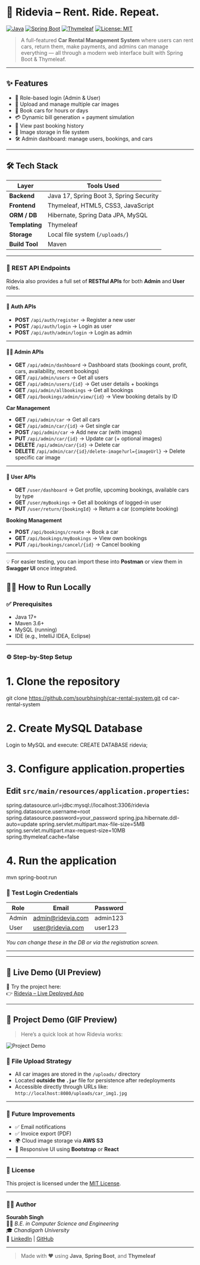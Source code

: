 # 🚗 Ridevia – Rent. Ride. Repeat.

[![Java](https://img.shields.io/badge/Java-17-blue.svg)](https://www.oracle.com/java/)
[![Spring Boot](https://img.shields.io/badge/Spring--Boot-3.x-brightgreen.svg)](https://spring.io/projects/spring-boot)
[![Thymeleaf](https://img.shields.io/badge/Thymeleaf-3.1-blue.svg)](https://www.thymeleaf.org/)
[![License: MIT](https://img.shields.io/badge/License-MIT-yellow.svg)](LICENSE)

> A full-featured **Car Rental Management System** where users can rent cars, return them, make payments, and admins can manage everything — all through a modern web interface built with Spring Boot & Thymeleaf.

---

## ✨ Features

- 🔐 Role-based login (Admin & User)
- 📸 Upload and manage multiple car images
- 📅 Book cars for hours or days
- 💳 Dynamic bill generation + payment simulation
- 🧾 View past booking history
- 📂 Image storage in file system
- 🛠️ Admin dashboard: manage users, bookings, and cars

---

## 🛠 Tech Stack

| Layer          | Tools Used                               |
|----------------|--------------------------------------------|
| **Backend**    | Java 17, Spring Boot 3, Spring Security   |
| **Frontend**   | Thymeleaf, HTML5, CSS3, JavaScript        |
| **ORM / DB**   | Hibernate, Spring Data JPA, MySQL         |
| **Templating** | Thymeleaf                                 |
| **Storage**    | Local file system (`/uploads/`)           |
| **Build Tool** | Maven                                     |

---
### 📡 REST API Endpoints

Ridevia also provides a full set of **RESTful APIs** for both **Admin** and **User** roles.

---

#### 🔑 Auth APIs
- **POST** `/api/auth/register` → Register a new user  
- **POST** `/api/auth/login` → Login as user  
- **POST** `/api/auth/admin/login` → Login as admin  

---

#### 👨‍💼 Admin APIs
- **GET** `/api/admin/dashboard` → Dashboard stats (bookings count, profit, cars, availability, recent bookings)  
- **GET** `/api/admin/users` → Get all users  
- **GET** `/api/admin/users/{id}` → Get user details + bookings  
- **GET** `/api/admin/allbookings` → Get all bookings  
- **GET** `/api/bookings/admin/view/{id}` → View booking details by ID  

**Car Management**
- **GET** `/api/admin/car` → Get all cars  
- **GET** `/api/admin/car/{id}` → Get single car  
- **POST** `/api/admin/car` → Add new car (with images)  
- **PUT** `/api/admin/car/{id}` → Update car (+ optional images)  
- **DELETE** `/api/admin/car/{id}` → Delete car  
- **DELETE** `/api/admin/car/{id}/delete-image?url={imageUrl}` → Delete specific car image  

---

#### 🚗 User APIs
- **GET** `/user/dashboard` → Get profile, upcoming bookings, available cars by type  
- **GET** `/user/myBookings` → Get all bookings of logged-in user  
- **PUT** `/user/return/{bookingId}` → Return a car (complete booking)  

**Booking Management**
- **POST** `/api/bookings/create` → Book a car  
- **GET** `/api/bookings/myBookings` → View own bookings  
- **PUT** `/api/bookings/cancel/{id}` → Cancel booking  

---

💡 For easier testing, you can import these into **Postman** or view them in **Swagger UI** once integrated.

## 🧑‍💻 How to Run Locally

### ✅ Prerequisites

- Java 17+
- Maven 3.6+
- MySQL (running)
- IDE (e.g., IntelliJ IDEA, Eclipse)

---

### ⚙️ Step-by-Step Setup


# 1. Clone the repository
git clone https://github.com/sourbhsingh/car-rental-system.git
cd car-rental-system

# 2. Create MySQL Database
Login to MySQL and execute:
CREATE DATABASE ridevia;

# 3. Configure application.properties
## Edit `src/main/resources/application.properties`:
spring.datasource.url=jdbc:mysql://localhost:3306/ridevia
spring.datasource.username=root
spring.datasource.password=your_password
spring.jpa.hibernate.ddl-auto=update
spring.servlet.multipart.max-file-size=5MB
spring.servlet.multipart.max-request-size=10MB
spring.thymeleaf.cache=false

# 4. Run the application
mvn spring-boot:run

### 🔑 Test Login Credentials

| Role  | Email                | Password   |
|-------|----------------------|------------|
| Admin | admin@ridevia.com    | admin123   |  <- config/DataSeeder class  for admin changes
| User  | user@ridevia.com     | user123    |

_You can change these in the DB or via the registration screen._

---

---

## 🔴 Live Demo (UI Preview)

🚀 Try the project here:  
👉 [Ridevia – Live Deployed App](https://car-rental-system-production-7965.up.railway.app/)

---

## 🎥 Project Demo (GIF Preview)

> Here’s a quick look at how Ridevia works:

![Project Demo](project-demo.gif)



### 📂 File Upload Strategy

- All car images are stored in the `/uploads/` directory
- Located **outside the `.jar`** file for persistence after redeployments
- Accessible directly through URLs like:  
  `http://localhost:8080/uploads/car_img1.jpg`

---

### 🚀 Future Improvements

- ✅ Email notifications
- ✅ Invoice export (PDF)
- 🌍 Cloud image storage via **AWS S3**
- 📱 Responsive UI using **Bootstrap** or **React**

---

### 📄 License

This project is licensed under the [MIT License](LICENSE).

---

### 🙋‍♂️ Author

**Sourabh Singh**  
👨‍🎓 *B.E. in Computer Science and Engineering*  
🎓 *Chandigarh University*  
🔗 [LinkedIn](https://www.linkedin.com/in/sourbhsingh) | [GitHub](https://github.com/sourbhsingh)

---

> Made with ❤️ using **Java**, **Spring Boot**, and **Thymeleaf**
